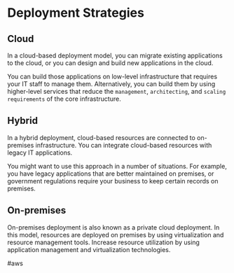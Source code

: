 # Deployment Strategies
## Cloud
In a cloud-based deployment model, you can migrate existing applications to the cloud, or you can design and build new applications in the cloud. 

You can build those applications on low-level infrastructure that requires your IT staff to manage them. Alternatively, you can build them by using higher-level services that reduce the `management`, `architecting`, and `scaling requirements` of the core infrastructure.

## Hybrid
In a hybrid deployment, cloud-based resources are connected to on-premises infrastructure. You can integrate cloud-based resources with legacy IT applications.

You might want to use this approach in a number of situations. For example, you have legacy applications that are better maintained on premises, or government regulations require your business to keep certain records on premises.

## On-premises
On-premises deployment is also known as a private cloud deployment. In this model, resources are deployed on premises by using virtualization and resource management tools. Increase resource utilization by using application management and virtualization technologies.

#aws
